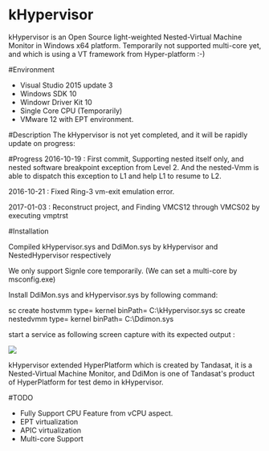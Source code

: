 # kHypervisor
kHypervisor is an Open Source light-weighted Nested-Virtual Machine Monitor in Windows x64 platform. Temporarily not supported multi-core yet, and which is using a VT framework from Hyper-platform :-)

#Environment
- Visual Studio 2015 update 3 
- Windows SDK 10
- Windowr Driver Kit 10
- Single Core CPU (Temporarily)
- VMware 12 with EPT environment.

#Description
The kHypervisor is not yet completed, and it will be rapidly update on progress: 

#Progress
2016-10-19 :  First commit, Supporting nested itself only, and nested software breakpoint exception from Level 2. And the nested-Vmm is able to dispatch this exception to L1 and help L1 to resume to L2.


2016-10-21 : Fixed Ring-3 vm-exit emulation error. 

2017-01-03 : Reconstruct project, and Finding VMCS12 through VMCS02 by executing vmptrst 

#Installation

 Compiled kHypervisor.sys and DdiMon.sys by kHypervisor and NestedHypervisor respectively

 We only support Signle core temporarily. (We can set a multi-core by msconfig.exe)

 Install DdiMon.sys and kHypervisor.sys by following command:

 sc create hostvmm type= kernel binPath= C:\kHypervisor.sys 
 sc create nestedvmm type= kernel binPath= C:\Ddimon.sys

 start a service as following screen capture with its expected output : 

<img src="https://cloud.githubusercontent.com/assets/22551808/21606548/47069716-d1eb-11e6-9620-4c7262aad172.png"> </img>

 kHypervisor extended HyperPlatform which is created by Tandasat, it is a Nested-Virtual Machine Monitor, and DdiMon is one of Tandasat's product of HyperPlatform for test demo in kHypervisor.


#TODO
 - Fully Support CPU Feature from vCPU aspect.
 - EPT virtualization
 - APIC virtualization
 - Multi-core Support
 
